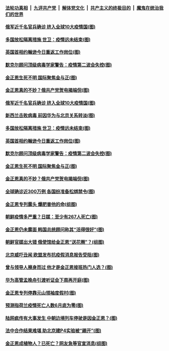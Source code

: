 

####  [法轮功真相](../../../../basic/blob/master/README.md?t=04280731) &nbsp;|&nbsp; [九评共产党](../../../../9ping.md/blob/master/README.md?t=04280731) &nbsp;|&nbsp; [解体党文化](../../../../jtdwh.md/blob/master/README.md?t=04280731)  &nbsp;|&nbsp; [共产主义的终极目的](../../../../gczydzjmd.md/blob/master/README.md?t=04280731) &nbsp;|&nbsp; [魔鬼在统治我们的世界](../../../../mgztzwmdsj.md/blob/master/README.md?t=04280731) 

#### [俄军近千名官兵确诊 挤入全球10大疫情国(图)](../pages/p9/931312.md?t=04280731) 

#### [多国放松隔离措施 世卫：疫情远未结束(图)](../pages/p9/931349.md?t=04280731) 

#### [英国首相约翰逊今日重返工作岗位(图)](../pages/p9/931313.md?t=04280731) 

#### [默克尔顾问顶级病毒学家警告：疫情第二波会失控(图)](../pages/p9/931319.md?t=04280731) 

#### [金正恩生死不明 国际聚焦金与正(图)](../pages/p9/931272.md?t=04280731) 

#### [金正恩真的不妙？俄共产党贺电揭端倪(图)](../pages/p9/931193.md?t=04280731) 

#### [俄军近千名官兵确诊 挤入全球10大疫情国(图)](../pages/p9/931312.md?t=04280731) 

#### [新西兰击败病毒 前因华为与北京关系转淡(图)](../pages/p9/931353.md?t=04280731) 

#### [多国放松隔离措施 世卫：疫情远未结束(图)](../pages/p9/931349.md?t=04280731) 

#### [英国首相约翰逊今日重返工作岗位(图)](../pages/p9/931313.md?t=04280731) 

#### [默克尔顾问顶级病毒学家警告：疫情第二波会失控(图)](../pages/p9/931319.md?t=04280731) 

#### [金正恩生死不明 国际聚焦金与正(图)](../pages/p9/931272.md?t=04280731) 

#### [金正恩真的不妙？俄共产党贺电揭端倪(图)](../pages/p9/931193.md?t=04280731) 

#### [全球确诊近300万例 各国纷准备松绑禁令(图)](../pages/p9/931246.md?t=04280731) 

#### [金正恩专列露头 爆肥害他的命(组图)](../pages/p9/931227.md?t=04280731) 

#### [朝鲜疫情多严重？日媒：至少有267人死亡(图)](../pages/p9/931185.md?t=04280731) 

#### [金正恩仍未露面 韩国总统顾问称其“活得很好”(图)](../pages/p9/931209.md?t=04280731) 

#### [朝鲜官媒出大错 俄使馆给金正恩“送花圈”？(组图)](../pages/p9/931172.md?t=04280731) 

#### [北京威吓丑闻 欧盟发布抗疫假消息报告受阻(图)](../pages/p9/931064.md?t=04280731) 

#### [曾与领导人擦身而过 他才是金正恩接班热门人选？(图)](../pages/p9/931074.md?t=04280731) 

#### [华为高管孟晚舟引渡听证会下周再开庭(图)](../pages/p9/931121.md?t=04280731) 

#### [金正恩专列停靠元山领袖度假村(图)](../pages/p9/931120.md?t=04280731) 

#### [预测指荷兰疫情死亡人数6月底为零(图)](../pages/p9/931093.md?t=04280731) 

#### [陆网疯传有大事发生 中朝边境列车停驶是因金正恩？(图)](../pages/p9/931037.md?t=04280731) 

#### [法中合作结果难堪 助北京建P4实验被“踢开”(图)](../pages/p9/930950.md?t=04280731) 

#### [金正恩成植物人？已死亡？网友急等官宣消息(组图)](../pages/p9/931008.md?t=04280731) 

